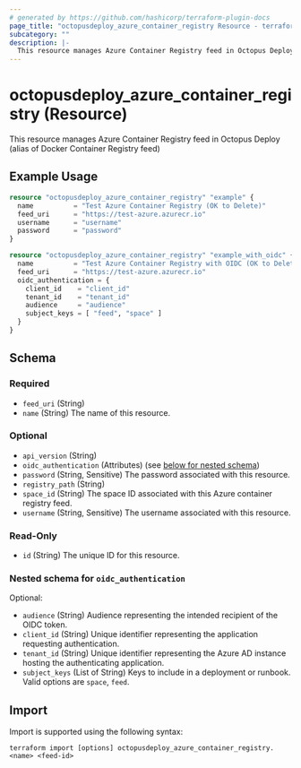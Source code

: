 ```yaml
---
# generated by https://github.com/hashicorp/terraform-plugin-docs
page_title: "octopusdeploy_azure_container_registry Resource - terraform-provider-octopusdeploy"
subcategory: ""
description: |-
  This resource manages Azure Container Registry feed in Octopus Deploy (alias of Docker Container Registry feed)
---
```


# octopusdeploy_azure_container_registry (Resource)

This resource manages Azure Container Registry feed in Octopus Deploy (alias of Docker Container Registry feed)

## Example Usage

```terraform
resource "octopusdeploy_azure_container_registry" "example" {
  name          = "Test Azure Container Registry (OK to Delete)"
  feed_uri      = "https://test-azure.azurecr.io"
  username      = "username"
  password      = "password"
}
```

```terraform
resource "octopusdeploy_azure_container_registry" "example_with_oidc" {
  name          = "Test Azure Container Registry with OIDC (OK to Delete)"
  feed_uri      = "https://test-azure.azurecr.io"
  oidc_authentication = {
    client_id    = "client_id"
    tenant_id    = "tenant_id"
    audience     = "audience"
    subject_keys = [ "feed", "space" ]
  }
}
```

<!-- schema generated by tfplugindocs -->
## Schema

### Required

- `feed_uri` (String)
- `name` (String) The name of this resource.

### Optional

- `api_version` (String)
- `oidc_authentication` (Attributes) (see [below for nested schema](#nestedatt--oidc_authentication))
- `password` (String, Sensitive) The password associated with this resource.
- `registry_path` (String)
- `space_id` (String) The space ID associated with this Azure container registry feed.
- `username` (String, Sensitive) The username associated with this resource.

### Read-Only

- `id` (String) The unique ID for this resource.

<a id="nestedatt--oidc_authentication"></a>
### Nested schema for `oidc_authentication`

Optional:

- `audience` (String) Audience representing the intended recipient of the OIDC token.
- `client_id` (String) Unique identifier representing the application requesting authentication.
- `tenant_id` (String) Unique identifier representing the Azure AD instance hosting the authenticating application.
- `subject_keys` (List of String) Keys to include in a deployment or runbook. Valid options are `space`, `feed`.

## Import

Import is supported using the following syntax:

```shell
terraform import [options] octopusdeploy_azure_container_registry.<name> <feed-id>
```

